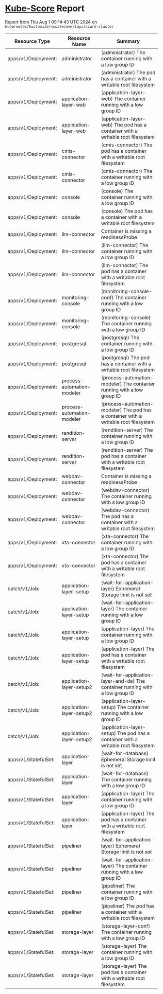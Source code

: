 # [Kube-Score](https://kube-score.com/) Report

Report from Thu Aug  1 09:14:43 UTC 2024 on `kubernetes/kustomize/nscale/overlays/azure-cluster`

| Resource Type | Resource Name | Summary |
| - | - | - |
|apps/v1/Deployment: | administrator | (administrator) The container running with a low group ID |
|apps/v1/Deployment: | administrator | (administrator) The pod has a container with a writable root filesystem |
|apps/v1/Deployment: | application-layer-web | (application-layer-web) The container running with a low group ID |
|apps/v1/Deployment: | application-layer-web | (application-layer-web) The pod has a container with a writable root filesystem |
|apps/v1/Deployment: | cmis-connector | (cmis-connector) The pod has a container with a writable root filesystem |
|apps/v1/Deployment: | cmis-connector | (cmis-connector) The container running with a low group ID |
|apps/v1/Deployment: | console | (console) The container running with a low group ID |
|apps/v1/Deployment: | console | (console) The pod has a container with a writable root filesystem |
|apps/v1/Deployment: | ilm-connector | Container is missing a readinessProbe |
|apps/v1/Deployment: | ilm-connector | (ilm-connector) The container running with a low group ID |
|apps/v1/Deployment: | ilm-connector | (ilm-connector) The pod has a container with a writable root filesystem |
|apps/v1/Deployment: | monitoring-console | (monitoring-console-conf) The container running with a low group ID |
|apps/v1/Deployment: | monitoring-console | (monitoring-console) The container running with a low group ID |
|apps/v1/Deployment: | postgresql | (postgresql) The container running with a low group ID |
|apps/v1/Deployment: | postgresql | (postgresql) The pod has a container with a writable root filesystem |
|apps/v1/Deployment: | process-automation-modeler | (process-automation-modeler) The container running with a low group ID |
|apps/v1/Deployment: | process-automation-modeler | (process-automation-modeler) The pod has a container with a writable root filesystem |
|apps/v1/Deployment: | rendition-server | (rendition-server) The container running with a low group ID |
|apps/v1/Deployment: | rendition-server | (rendition-server) The pod has a container with a writable root filesystem |
|apps/v1/Deployment: | webdav-connector | Container is missing a readinessProbe |
|apps/v1/Deployment: | webdav-connector | (webdav-connector) The container running with a low group ID |
|apps/v1/Deployment: | webdav-connector | (webdav-connector) The pod has a container with a writable root filesystem |
|apps/v1/Deployment: | xta-connector | (xta-connector) The container running with a low group ID |
|apps/v1/Deployment: | xta-connector | (xta-connector) The pod has a container with a writable root filesystem |
|batch/v1/Job: | application-layer-setup | (wait-for-application-layer) Ephemeral Storage limit is not set |
|batch/v1/Job: | application-layer-setup | (wait-for-application-layer) The container running with a low group ID |
|batch/v1/Job: | application-layer-setup | (application-layer) The container running with a low group ID |
|batch/v1/Job: | application-layer-setup | (application-layer) The pod has a container with a writable root filesystem |
|batch/v1/Job: | application-layer-setup2 | (wait-for-application-layer-and-da) The container running with a low group ID |
|batch/v1/Job: | application-layer-setup2 | (application-layer-setup) The container running with a low group ID |
|batch/v1/Job: | application-layer-setup2 | (application-layer-setup) The pod has a container with a writable root filesystem |
|apps/v1/StatefulSet: | application-layer | (wait-for-database) Ephemeral Storage limit is not set |
|apps/v1/StatefulSet: | application-layer | (wait-for-database) The container running with a low group ID |
|apps/v1/StatefulSet: | application-layer | (application-layer) The container running with a low group ID |
|apps/v1/StatefulSet: | application-layer | (application-layer) The pod has a container with a writable root filesystem |
|apps/v1/StatefulSet: | pipeliner | (wait-for-application-layer) Ephemeral Storage limit is not set |
|apps/v1/StatefulSet: | pipeliner | (wait-for-application-layer) The container running with a low group ID |
|apps/v1/StatefulSet: | pipeliner | (pipeliner) The container running with a low group ID |
|apps/v1/StatefulSet: | pipeliner | (pipeliner) The pod has a container with a writable root filesystem |
|apps/v1/StatefulSet: | storage-layer | (storage-layer-conf) The container running with a low group ID |
|apps/v1/StatefulSet: | storage-layer | (storage-layer) The container running with a low group ID |
|apps/v1/StatefulSet: | storage-layer | (storage-layer) The pod has a container with a writable root filesystem |
